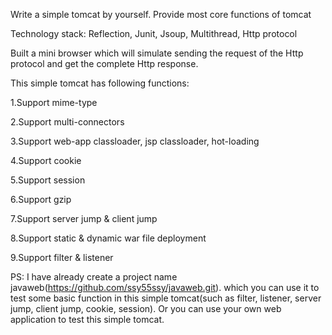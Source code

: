 Write a simple tomcat by yourself. Provide most core functions of tomcat

Technology stack: Reflection, Junit, Jsoup, Multithread, Http protocol  

Built a mini browser which will simulate sending the request of the Http protocol and get the complete Http response.

This simple tomcat has following functions:

1.Support mime-type

2.Support multi-connectors

3.Support web-app classloader, jsp classloader, hot-loading

4.Support cookie

5.Support session

6.Support gzip

7.Support server jump & client jump

8.Support static & dynamic war file deployment

9.Support filter & listener

PS: I have already create a project name javaweb(https://github.com/ssy55ssy/javaweb.git). which you can use it to test some basic function
in this simple tomcat(such as filter, listener, server jump, client jump, cookie, session). Or you can use your own web application to test 
this simple tomcat.
